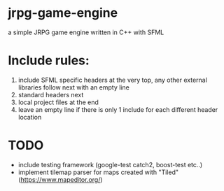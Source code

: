 # jrpg-game-engine
a simple JRPG game engine written in C++ with SFML

# Include rules:
1. include SFML specific headers at the very top, any other external libraries follow next with an empty line
2. standard headers next
3. local project files at the end
4. leave an empty line if there is only 1 include for each different header location

# TODO
- include testing framework (google-test catch2, boost-test etc..)
- implement tilemap parser for maps created with "Tiled" (https://www.mapeditor.org/)
